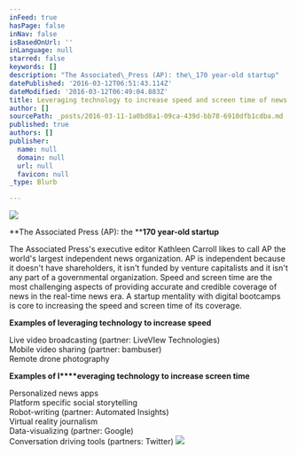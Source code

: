 ```yaml
---
inFeed: true
hasPage: false
inNav: false
isBasedOnUrl: ''
inLanguage: null
starred: false
keywords: []
description: "The Associated\_Press (AP): the\_170 year-old startup"
datePublished: '2016-03-12T06:51:43.114Z'
dateModified: '2016-03-12T06:49:04.883Z'
title: Leveraging technology to increase speed and screen time of news
author: []
sourcePath: _posts/2016-03-11-1a0bd8a1-09ca-439d-bb78-6910dfb1cdba.md
published: true
authors: []
publisher:
  name: null
  domain: null
  url: null
  favicon: null
_type: Blurb

---
```

![](https://s3-us-west-2.amazonaws.com/the-grid-img/p/383b9150035fb28ed2e19a5c20fdc37d0840c2ad.jpg)

**The Associated Press (AP): the ****170 year-old startup**

The Associated Press's executive editor Kathleen Carroll likes to call AP the world's largest independent news organization. AP is independent because it doesn't have shareholders, it isn't funded by venture capitalists and it isn't any part of a governmental organization. Speed and screen time are the most challenging aspects of providing accurate and credible coverage of news in the real-time news era. A startup mentality with digital bootcamps is core to increasing the speed and screen time of its coverage. 

**Examples of leveraging technology to increase speed**

Live video broadcasting (partner: LiveVIew Technologies)  
Mobile video sharing (partner: bambuser)  
Remote drone photography 

**Examples of l****everaging technology to increase screen time**

Personalized news apps  
Platform specific social storytelling   
Robot-writing (partner: Automated Insights)  
Virtual reality journalism  
Data-visualizing (partner: Google)  
Conversation driving tools (partners: Twitter)
![](https://the-grid-user-content.s3-us-west-2.amazonaws.com/16fcb544-953e-45c0-97fa-b4817fd7150f.jpg)